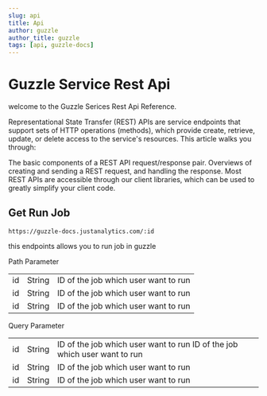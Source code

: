 ```yaml
---
slug: api
title: Api
author: guzzle
author_title: guzzle
tags: [api, guzzle-docs]
---
```


# Guzzle Service Rest Api

welcome to the Guzzle Serices Rest Api Reference.

Representational State Transfer (REST) APIs are service endpoints that support sets of HTTP operations (methods), which provide create, retrieve, update, or delete access to the service's resources. This article walks you through:

The basic components of a REST API request/response pair.
Overviews of creating and sending a REST request, and handling the response.
Most REST APIs are accessible through our client libraries, which can be used to greatly simplify your client code.

## Get Run Job
```
https://guzzle-docs.justanalytics.com/:id
```

this endpoints allows you to run job in guzzle

Path Parameter
<table>
  <tr>
    <td>id</td>
    <td>String</td>
    <td>ID of the job which user want to run</td>
  </tr>
    <tr>
    <td>id</td>
    <td>String</td>
    <td>ID of the job which user want to run</td>
  </tr>
    <tr>
    <td>id</td>
    <td>String</td>
    <td>ID of the job which user want to run</td>
  </tr>
</table>

Query Parameter
<table>
  <tr>
    <td>id</td>
    <td>String</td>
    <td>ID of the job which user want to run ID of the job which user want to run</td>
  </tr>
    <tr>
    <td>id</td>
    <td>String</td>
    <td>ID of the job which user want to run</td>
  </tr>
    <tr>
    <td>id</td>
    <td>String</td>
    <td>ID of the job which user want to run</td>
  </tr>
</table>